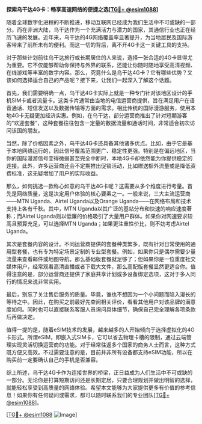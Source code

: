 **探索乌干达4G卡：畅享高速网络的便捷之选[[TG💪+ @esim1088](https://t.me/s/esim1088)]**

随着全球数字化进程的不断推进，移动互联网已经成为我们生活中不可或缺的一部分。而在非洲大陆，乌干达作为一个充满活力与潜力的国家，其通信行业也正在经历飞速的发展。近年来，乌干达的4G网络覆盖率显著提升，为当地居民及国际游客带来了前所未有的便利。而这一切的背后，离不开4G卡这一关键工具的支持。

对于那些计划前往乌干达旅行或长期居住的人来说，选择一张合适的4G卡显得尤为重要。它不仅能够帮助你保持与外界的联系，还能让你随时随地享受高清视频、在线游戏等丰富的数字内容。那么，究竟什么是乌干达4G卡？它有哪些优势？又该如何选择适合自己的产品呢？接下来，让我们一起深入了解这个话题。

首先，我们需要明确一点，乌干达4G卡实际上就是一种专门针对该地区设计的手机SIM卡或者流量卡。这类卡片通常由当地的电信运营商提供，旨在满足用户在语音通话、短信发送以及数据传输等方面的需求。相比传统的国际漫游服务，使用本地4G卡无疑更加经济实惠。例如，在乌干达，部分运营商推出了针对短期游客的“欢迎套餐”，这种套餐往往包含一定量的数据流量和通话时间，非常适合初次访问该国的朋友。

当然，除了价格因素之外，乌干达4G卡还具备其他诸多优点。比如，由于它是基于本地网络运行的，因此信号覆盖范围更广、稳定性更强。特别是在偏远地区，当你的国际漫游信号变得微弱甚至完全中断时，本地4G卡却依然能为你提供稳定的连接。此外，许多运营商还会不定期推出促销活动，比如赠送额外流量或是降低资费标准，这无疑增加了用户的实际收益。

那么，如何挑选一款称心如意的乌干达4G卡呢？这需要从多个维度进行考量。首先是网络质量，这是决定用户体验的核心要素之一。一般来说，三大主流运营商——MTN Uganda、Airtel Uganda以及Orange Uganda——在网络布局和技术支持上各有千秋。其中，MTN Uganda以其广泛的基站分布和快速的响应速度著称；而Airtel Uganda则以低廉的价格吸引了大量用户群体。如果你对网速要求较高且预算充足，可以选择MTN Uganda；如果更注重性价比，则不妨考虑Airtel Uganda。

其次是套餐内容的设计。不同运营商提供的套餐种类繁多，既有针对日常使用的通用型套餐，也有专为特定场景定制的专业型套餐。例如，如果你只是偶尔需要少量流量来查看邮件或地图导航，那么基础版套餐就足够了；但如果你是一位重度社交媒体用户，经常观看高清直播或者下载大文件，那么高配版套餐显然更适合你。值得注意的是，部分运营商还提供了家庭共享计划或多设备绑定选项，这对于多人同行的情况来说非常实用。

最后，别忘了关注售后服务的质量。毕竟，谁也不想因为一个小问题而陷入漫长的等待之中。因此，在购买之前最好先查阅相关评价，看看其他用户对该品牌的满意度如何。同时也可以直接联系客服人员询问具体细节，确保自己完全理解各项条款后再做决定。

值得一提的是，随着eSIM技术的发展，越来越多的人开始倾向于选择虚拟化的4G卡形式。所谓eSIM，即嵌入式SIM卡，它可以省去物理卡槽的限制，通过云端管理实现灵活切换运营商的功能。对于经常往返多个国家的商务人士而言，这种方式既方便又高效。不过需要注意的是，目前并非所有设备都支持eSIM功能，所以在购买前一定要确认自己的手机是否兼容。

综上所述，乌干达4G卡作为连接世界的桥梁，正日益成为人们生活中不可或缺的一部分。无论你是打算短期访问还是长期定居，只要合理规划并做出明智的选择，就能轻松享受到高质量的网络体验。希望本文能够为大家提供更多有价值的参考信息！如果你有任何疑问或需求，都可以随时联系我们的专业团队[[TG💪+ @esim1088](https://t.me/s/esim1088)]。

[[TG💪+ @esim1088](https://t.me/s/esim1088) ![Image](https://i.postimg.cc/4NQfJmqS/Snipaste-2025-05-13-00-14-12.png)]